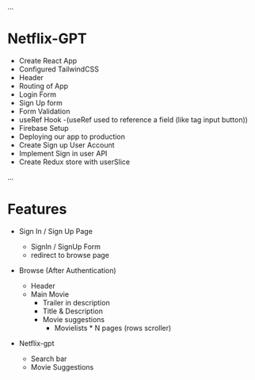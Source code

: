 ...
# Netflix-GPT
 
 - Create React App
 - Configured TailwindCSS
 - Header
 - Routing of App
 - Login Form
 - Sign Up form
 - Form Validation
 - useRef Hook
   -(useRef used to reference a field (like tag input button))
 - Firebase Setup
 - Deploying our app to production
 - Create Sign up User Account 
 - Implement Sign in user API
 - Create Redux store with userSlice
 
 ...
 # Features
 - Sign In / Sign Up Page
    - SignIn / SignUp Form
    - redirect to browse page
 - Browse (After Authentication)
    - Header
    - Main Movie
        - Trailer in description
        - Title & Description
        - Movie suggestions
            - Movielists * N pages (rows scroller)

 - Netflix-gpt
    - Search bar
    - Movie Suggestions
